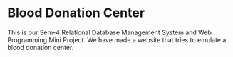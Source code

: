 # Blood Donation Center


This is our Sem-4 Relational Database Management System and Web Programming Mini Project. 
We have made a website that tries to emulate a blood donation center.
